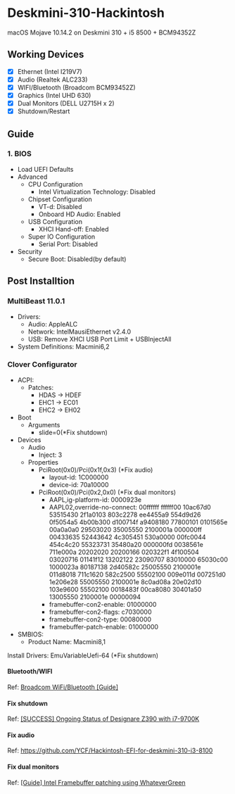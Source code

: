 # Deskmini-310-Hackintosh 
macOS Mojave 10.14.2 on Deskmini 310 + i5 8500 + BCM94352Z

## Working Devices

- [x] Ethernet (Intel I219V7)
- [x] Audio (Realtek ALC233)
- [x] WIFI/Bluetooth (Broadcom BCM93452Z)
- [x] Graphics (Intel UHD 630)
- [x] Dual Monitors (DELL U2715H x 2)
- [x] Shutdown/Restart

## Guide

### 1. BIOS 

* Load UEFI Defaults
* Advanced
  * CPU Configuration 
    * Intel Virtualization Technology: Disabled
  * Chipset Configuration
    * VT-d: Disabled
    * Onboard HD Audio: Enabled
  * USB Configuration
    * XHCI Hand-off: Enabled
  * Super IO Configuration
    * Serial Port: Disabled
* Security
  * Secure Boot: Disabled(by default)
  
## Post Installtion

### MultiBeast 11.0.1

* Drivers:
  * Audio: AppleALC
  * Network: IntelMausiEthernet v2.4.0
  * USB: Remove XHCI USB Port Limit + USBInjectAll
* System Definitions: Macmini6,2

### Clover Configurator

* ACPI: 
  * Patches: 
    * HDAS -> HDEF
    * EHC1 -> EC01
    * EHC2 -> EH02
* Boot
  * Arguments
    * slide=0(*Fix shutdown)
* Devices
  * Audio
    * Inject: 3
  * Properties
    * PciRoot(0x0)/Pci(0x1f,0x3) (*Fix audio)
      * layout-id: 1C000000
      * device-id: 70a10000
    * PciRoot(0x0)/Pci(0x2,0x0) (*Fix dual monitors)
      * AAPL,ig-platform-id: 0000923e
      * AAPL02,override-no-connect: 00ffffff ffffff00 10ac67d0 53515430 2f1a0103 803c2278 ee4455a9 554d9d26 0f5054a5 4b00b300 d100714f a9408180 77800101 0101565e 00a0a0a0 29503020 35005550 2100001a 000000ff 00433635 52443642 4c305451 530a0000 00fc0044 454c4c20 55323731 35480a20 000000fd 0038561e 711e000a 20202020 20200166 020322f1 4f100504 03020716 01141f12 13202122 23090707 83010000 65030c00 1000023a 80187138 2d40582c 25005550 2100001e 011d8018 711c1620 582c2500 55502100 009e011d 007251d0 1e206e28 55005550 2100001e 8c0ad08a 20e02d10 103e9600 55502100 0018483f 00ca8080 30401a50 13005550 2100001e 00000094
      * framebuffer-con2-enable: 01000000
      * framebuffer-con2-flags: c7030000
      * framebuffer-con2-type: 00080000
      * framebuffer-patch-enable: 01000000
* SMBIOS:
  * Product Name: Macmini8,1
  
Install Drivers: EmuVariableUefi-64 (*Fix shutdown)

#### Bluetooth/WIFI

Ref: [Broadcom WiFi/Bluetooth [Guide]](https://www.tonymacx86.com/threads/broadcom-wifi-bluetooth-guide.242423)

#### Fix shutdown

Ref: [[SUCCESS] Ongoing Status of Designare Z390 with i7-9700K](https://www.tonymacx86.com/threads/success-ongoing-status-of-designare-z390-with-i7-9700k.266065/)

#### Fix audio

Ref: https://github.com/YCF/Hackintosh-EFI-for-deskmini-310-i3-8100

#### Fix dual monitors

Ref: [[Guide] Intel Framebuffer patching using WhateverGreen](https://www.tonymacx86.com/threads/guide-intel-framebuffer-patching-using-whatevergreen.256490/post-1856330)

